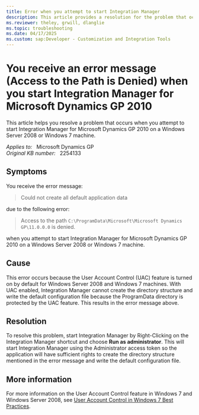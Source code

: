 ```yaml
---
title: Error when you attempt to start Integration Manager
description: This article provides a resolution for the problem that occurs when you attempt to start Integration Manager for Microsoft Dynamics GP 2010 on a Windows Server 2008 or Windows 7 machine.
ms.reviewer: theley, grwill, dlanglie
ms.topic: troubleshooting
ms.date: 04/17/2025
ms.custom: sap:Developer - Customization and Integration Tools
---
```

# You receive an error message (Access to the Path is Denied) when you start Integration Manager for Microsoft Dynamics GP 2010

This article helps you resolve a problem that occurs when you attempt to start Integration Manager for Microsoft Dynamics GP 2010 on a Windows Server 2008 or Windows 7 machine.

_Applies to:_ &nbsp; Microsoft Dynamics GP  
_Original KB number:_ &nbsp; 2254133

## Symptoms

You receive the error message:

> Could not create all default application data

due to the following error:

> Access to the path `C:\ProgramData\Microsoft\Microsoft Dynamics GP\11.0.0.0` is denied.

when you attempt to start Integration Manager for Microsoft Dynamics GP 2010 on a Windows Server 2008 or Windows 7 machine.

## Cause

This error occurs because the User Account Control (UAC) feature is turned on by default for Windows Server 2008 and Windows 7 machines. With UAC enabled, Integration Manager cannot create the directory structure and write the default configuration file because the ProgramData directory is protected by the UAC feature. This results in the error message above.

## Resolution

To resolve this problem, start Integration Manager by Right-Clicking on the Integration Manager shortcut and choose **Run as administrator**. This will start Integration Manager using the Administrator access token so the application will have sufficient rights to create the directory structure mentioned in the error message and write the default configuration file.

## More information

For more information on the User Account Control feature in Windows 7 and Windows Server 2008, see [User Account Control in Windows 7 Best Practices](/previous-versions/windows/it-pro/windows-7/ee679793(v=ws.10)).
